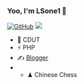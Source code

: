 ### Yoo, I'm LSone1 👋

[![GitHub](https://img.shields.io/badge/dynamic/json?logo=github&label=GitHub&labelColor=495867&color=495867&query=%24.data.totalSubs&url=https%3A%2F%2Fapi.spencerwoo.com%2Fsubstats%2F%3Fsource%3Dgithub%26queryKey%3Dhayschan&style=flat-square)](https://github.com/LSone1)
![](https://github-readme-stats.vercel.app/api?username=lsone1)

- 🍻 CDUT
- ⚡ PHP
- ✍️ [Blogger](https://cdut.work)
- - ♟ Chinese Chess
